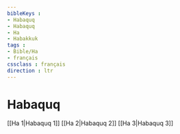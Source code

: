 ```yaml
---
bibleKeys : 
- Habaquq
- Habaquq
- Ha
- Habakkuk
tags : 
- Bible/Ha
- français
cssclass : français
direction : ltr
---
```


# Habaquq

[[Ha 1|Habaquq 1]]
[[Ha 2|Habaquq 2]]
[[Ha 3|Habaquq 3]]
